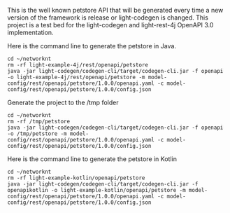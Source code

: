 This is the well known petstore API that will be generated every time a new version of
the framework is release or light-codegen is changed. This project is a test bed for 
the light-codegen and light-rest-4j OpenAPI 3.0 implementation.

Here is the command line to generate the petstore in Java.

```
cd ~/networknt
rm -rf light-example-4j/rest/openapi/petstore
java -jar light-codegen/codegen-cli/target/codegen-cli.jar -f openapi -o light-example-4j/rest/openapi/petstore -m model-config/rest/openapi/petstore/1.0.0/openapi.yaml -c model-config/rest/openapi/petstore/1.0.0/config.json
```
Generate the project to the /tmp folder

```
cd ~/networknt
rm -rf /tmp/petstore
java -jar light-codegen/codegen-cli/target/codegen-cli.jar -f openapi -o /tmp/petstore -m model-config/rest/openapi/petstore/1.0.0/openapi.yaml -c model-config/rest/openapi/petstore/1.0.0/config.json

```


Here is the command line to generate the petstore in Kotlin

```
cd ~/networknt
rm -rf light-example-kotlin/openapi/petstore
java -jar light-codegen/codegen-cli/target/codegen-cli.jar -f openapikotlin -o light-example-kotlin/openapi/petstore -m model-config/rest/openapi/petstore/1.0.0/openapi.yaml -c model-config/rest/openapi/petstore/1.0.0/config.json
```
